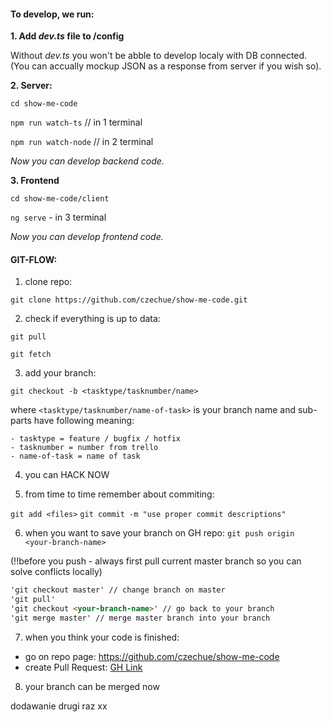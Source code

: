 #### To develop, we run:

**1. Add _dev.ts_ file to /config**

Without _dev.ts_ you won't be abble to develop localy with DB connected.
(You can accually mockup JSON as a response from server if you wish so).

**2. Server:**

`cd show-me-code`

`npm run watch-ts` // in 1 terminal

`npm run watch-node` // in 2 terminal

_Now you can develop backend code._


**3. Frontend**

`cd show-me-code/client`

`ng serve` - in 3 terminal

_Now you can develop frontend code._


#### GIT-FLOW:


1. clone repo:

`git clone https://github.com/czechue/show-me-code.git`

2. check if everything is up to data:

`git pull`

`git fetch`

3. add your branch:

`git checkout -b <tasktype/tasknumber/name>`

   where `<tasktype/tasknumber/name-of-task>` is your branch name and sub-parts have following meaning:

    - tasktype = feature / bugfix / hotfix
    - tasknumber = number from trello
    - name-of-task = name of task

4. you can HACK NOW

5. from time to time remember about commiting:

`git add <files>`
`git commit -m "use proper commit descriptions"`

6. when you want to save your branch on GH repo:
`git push origin <your-branch-name>`

(!!before you push - always first pull current master branch so you can solve conflicts locally)
```markdown
'git checkout master' // change branch on master
'git pull'
'git checkout <your-branch-name>' // go back to your branch
'git merge master' // merge master branch into your branch
```

7. when you think your code is finished:
- go on repo page: https://github.com/czechue/show-me-code
- create Pull Request: [GH Link](https://help.github.com/articles/creating-a-pull-request/#creating-the-pull-request)

8. your branch can be merged now

dodawanie drugi raz
xx
